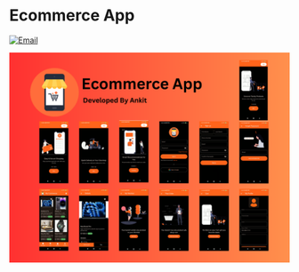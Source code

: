 # Ecommerce App

[![Email](https://img.shields.io/badge/Download%20APK-FF5722?style=for-the-badge&logoColor=white)](https://github.com/iamankitm05/ecommerce_app_flutter/releases/download/untagged-a692c24d3550bfbd6c08/app-release.apk) 



![alt text](demo.png)
